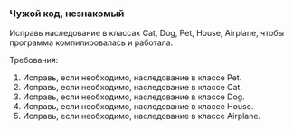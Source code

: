 
### Чужой код, незнакомый

Исправь наследование в классах Cat, Dog, Pet, House, Airplane, чтобы программа компилировалась и работала.


Требования:
1.	Исправь, если необходимо, наследование в классе Pet.
2.	Исправь, если необходимо, наследование в классе Cat.
3.	Исправь, если необходимо, наследование в классе Dog.
4.	Исправь, если необходимо, наследование в классе House.
5.	Исправь, если необходимо, наследование в классе Airplane.


